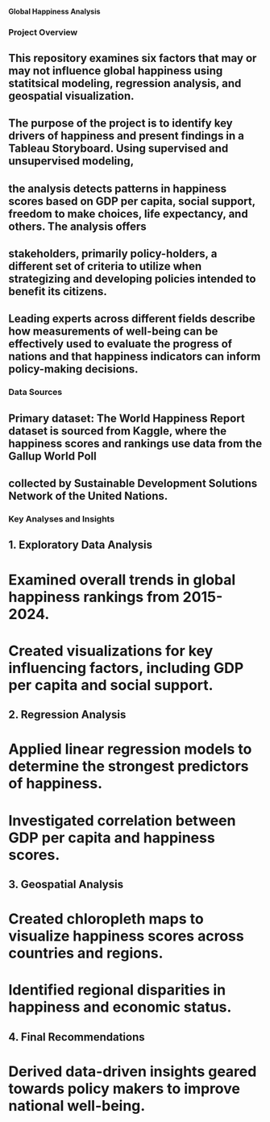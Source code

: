 #### Global Happiness Analysis
### Project Overview
## This repository examines six factors that may or may not influence global happiness using statitsical modeling, regression analysis, and geospatial visualization. 
## The purpose of the project is to identify key drivers of happiness and present findings in a Tableau Storyboard. Using supervised and unsupervised modeling, 
## the analysis detects patterns in happiness scores based on GDP per capita, social support, freedom to make choices, life expectancy, and others. The analysis offers
## stakeholders, primarily policy-holders, a different set of criteria to utilize when strategizing and developing policies intended to benefit its citizens.
## Leading experts across different fields describe how measurements of well-being can be effectively used to evaluate the progress of nations and that happiness indicators can inform policy-making decisions.
### Data Sources
## Primary dataset: The World Happiness Report dataset is sourced from Kaggle, where the happiness scores and rankings use data from the Gallup World Poll
## collected by Sustainable Development Solutions Network of the United Nations. 
### Key Analyses and Insights
## 1. Exploratory Data Analysis
# Examined overall trends in global happiness rankings from 2015-2024. 
# Created visualizations for key influencing factors, including GDP per capita and social support.
## 2. Regression Analysis
# Applied linear regression models to determine the strongest predictors of happiness.
# Investigated correlation between GDP per capita and happiness scores.
## 3. Geospatial Analysis
# Created chloropleth maps to visualize happiness scores across countries and regions.
# Identified regional disparities in happiness and economic status. 
## 4. Final Recommendations
# Derived data-driven insights geared towards policy makers to improve national well-being.

